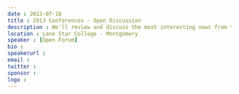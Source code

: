 ```yaml
---
date : 2013-07-18
title : 2013 Conferences - Open Discussion
description : We'll review and discuss the most interesting news from the major 2013 Conferences - BUILD, Google.IO, WWDC, and TechEd
location : Lone Star College - Montgomery
speaker : [Open Forum]
bio : 
speakerurl : 
email : 
twitter : 
sponsor : 
logo : 
---
```

